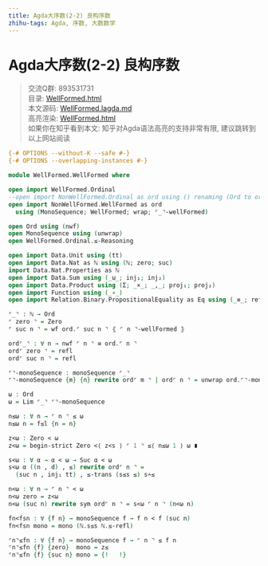 ```yaml
---
title: Agda大序数(2-2) 良构序数
zhihu-tags: Agda, 序数, 大数数学
---
```


# Agda大序数(2-2) 良构序数

> 交流Q群: 893531731  
> 目录: [WellFormed.html](https://choukh.github.io/agda-lvo/WellFormed.html)  
> 本文源码: [WellFormed.lagda.md](https://github.com/choukh/agda-lvo/blob/main/src/WellFormed/WellFormed.lagda.md)  
> 高亮渲染: [WellFormed.html](https://choukh.github.io/agda-lvo/WellFormed.WellFormed.html)  
> 如果你在知乎看到本文: 知乎对Agda语法高亮的支持非常有限, 建议跳转到以上网站阅读  

```agda
{-# OPTIONS --without-K --safe #-}
{-# OPTIONS --overlapping-instances #-}

module WellFormed.WellFormed where
```

```agda
open import WellFormed.Ordinal
--open import NonWellFormed.Ordinal as ord using () renaming (Ord to ord)
open import NonWellFormed.WellFormed as ord
  using (MonoSequence; WellFormed; wrap; ⌜_⌝-wellFormed)

open Ord using (nwf)
open MonoSequence using (unwrap)
open WellFormed.Ordinal.≤-Reasoning

open import Data.Unit using (tt)
open import Data.Nat as ℕ using (ℕ; zero; suc)
import Data.Nat.Properties as ℕ
open import Data.Sum using (_⊎_; inj₁; inj₂)
open import Data.Product using (Σ; _×_; _,_; proj₁; proj₂)
open import Function using (_∘_)
open import Relation.Binary.PropositionalEquality as Eq using (_≡_; refl; sym)
```

```agda
⌜_⌝ : ℕ → Ord
⌜ zero ⌝ = Zero
⌜ suc n ⌝ = wf ord.⌜ suc n ⌝ ⦃ ⌜ n ⌝-wellFormed ⦄

ord⌜_⌝ : ∀ n → nwf ⌜ n ⌝ ≡ ord.⌜ n ⌝
ord⌜ zero ⌝ = refl
ord⌜ suc n ⌝ = refl

⌜⌝-monoSequence : monoSequence ⌜_⌝
⌜⌝-monoSequence {m} {n} rewrite ord⌜ m ⌝ | ord⌜ n ⌝ = unwrap ord.⌜⌝-monoSequence

ω : Ord
ω = Lim ⌜_⌝ ⌜⌝-monoSequence
```

```agda
n≤ω : ∀ n → ⌜ n ⌝ ≤ ω
n≤ω n = f≤l {n = n}

z<ω : Zero < ω
z<ω = begin-strict Zero <⟨ z<s ⟩ ⌜ 1 ⌝ ≤⟨ n≤ω 1 ⟩ ω ∎

s<ω : ∀ α → α < ω → Suc α < ω
s<ω α ((n , d) , ≤) rewrite ord⌜ n ⌝ =
  (suc n , inj₁ tt) , ≤-trans (s≤s ≤) s∸≤

n<ω : ∀ n → ⌜ n ⌝ < ω
n<ω zero = z<ω
n<ω (suc n) rewrite sym ord⌜ n ⌝ = s<ω ⌜ n ⌝ (n<ω n)
```

```agda
fn<fsn : ∀ {f n} → monoSequence f → f n < f (suc n)
fn<fsn mono = mono (ℕ.s≤s ℕ.≤-refl)
```

```agda
⌜n⌝≤fn : ∀ {f n} → monoSequence f → ⌜ n ⌝ ≤ f n
⌜n⌝≤fn {f} {zero}  mono = z≤
⌜n⌝≤fn {f} {suc n} mono = {!   !}
```
